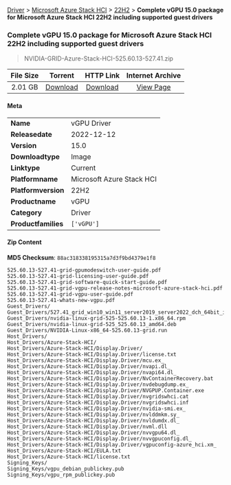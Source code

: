 
[Driver](/README.md)  >  [Microsoft Azure Stack HCI](/index/Driver/Microsoft_Azure_Stack_HCI.md)  >  [22H2](/index/Driver/Microsoft_Azure_Stack_HCI/22H2.md)  >  **Complete vGPU 15.0 package for Microsoft Azure Stack HCI 22H2 including supported guest drivers**


###    Complete vGPU 15.0 package for Microsoft Azure Stack HCI 22H2 including supported guest drivers

> NVIDIA-GRID-Azure-Stack-HCI-525.60.13-527.41.zip   


| **File Size** | **Torrent**  | **HTTP Link** | **Internet Archive** |
|:-------------:|:------------:|:-------------:|:--------------------:|
| 2.01 GB |  [Download](https://archive.org/download/nvgpu_NVIDIA-GRID-Azure-Stack-HCI-525.60.13-527.41.zip/nvgpu_NVIDIA-GRID-Azure-Stack-HCI-525.60.13-527.41.zip_archive.torrent)       | [Download](https://archive.org/compress/nvgpu_NVIDIA-GRID-Azure-Stack-HCI-525.60.13-527.41.zip) | [View Page](https://archive.org/details/nvgpu_NVIDIA-GRID-Azure-Stack-HCI-525.60.13-527.41.zip)       |

#### Meta

<table>
<tr><td><strong>Name</strong></td><td>vGPU Driver</td></tr>
<tr><td><strong>Releasedate</strong></td><td>2022-12-12</td></tr>
<tr><td><strong>Version</strong></td><td>15.0</td></tr>
<tr><td><strong>Downloadtype</strong></td><td>Image</td></tr>
<tr><td><strong>Linktype</strong></td><td>Current</td></tr>
<tr><td><strong>Platformname</strong></td><td>Microsoft Azure Stack HCI</td></tr>
<tr><td><strong>Platformversion</strong></td><td>22H2</td></tr>
<tr><td><strong>Productname</strong></td><td>vGPU</td></tr>
<tr><td><strong>Category</strong></td><td>Driver</td></tr>
<tr><td><strong>Productfamilies</strong></td><td><code>['vGPU']</code></td></tr>
</table>

#### Zip Content

**MD5 Checksum**: `88ac318338195315a7d3f9bd4379e1f8`

```text
525.60.13-527.41-grid-gpumodeswitch-user-guide.pdf
525.60.13-527.41-grid-licensing-user-guide.pdf
525.60.13-527.41-grid-software-quick-start-guide.pdf
525.60.13-527.41-grid-vgpu-release-notes-microsoft-azure-stack-hci.pdf
525.60.13-527.41-grid-vgpu-user-guide.pdf
525.60.13-527.41-whats-new-vgpu.pdf
Guest_Drivers/
Guest_Drivers/527.41_grid_win10_win11_server2019_server2022_dch_64bit_international.exe
Guest_Drivers/nvidia-linux-grid-525-525.60.13-1.x86_64.rpm
Guest_Drivers/nvidia-linux-grid-525_525.60.13_amd64.deb
Guest_Drivers/NVIDIA-Linux-x86_64-525.60.13-grid.run
Host_Drivers/
Host_Drivers/Azure-Stack-HCI/
Host_Drivers/Azure-Stack-HCI/Display.Driver/
Host_Drivers/Azure-Stack-HCI/Display.Driver/license.txt
Host_Drivers/Azure-Stack-HCI/Display.Driver/mcu.ex_
Host_Drivers/Azure-Stack-HCI/Display.Driver/nvapi.dl_
Host_Drivers/Azure-Stack-HCI/Display.Driver/nvapi64.dl_
Host_Drivers/Azure-Stack-HCI/Display.Driver/NvContainerRecovery.bat
Host_Drivers/Azure-Stack-HCI/Display.Driver/nvdebugdump.ex_
Host_Drivers/Azure-Stack-HCI/Display.Driver/NVGPUP.Container.exe
Host_Drivers/Azure-Stack-HCI/Display.Driver/nvgridswhci.cat
Host_Drivers/Azure-Stack-HCI/Display.Driver/nvgridswhci.inf
Host_Drivers/Azure-Stack-HCI/Display.Driver/nvidia-smi.ex_
Host_Drivers/Azure-Stack-HCI/Display.Driver/nvlddmkm.sy_
Host_Drivers/Azure-Stack-HCI/Display.Driver/nvldumdx.dl_
Host_Drivers/Azure-Stack-HCI/Display.Driver/nvml.dll
Host_Drivers/Azure-Stack-HCI/Display.Driver/nvvgpu64.dl_
Host_Drivers/Azure-Stack-HCI/Display.Driver/nvvgpuconfig.dl_
Host_Drivers/Azure-Stack-HCI/Display.Driver/vgpuconfig-azure_hci.xm_
Host_Drivers/Azure-Stack-HCI/EULA.txt
Host_Drivers/Azure-Stack-HCI/license.txt
Signing_Keys/
Signing_Keys/vgpu_debian_publickey.pub
Signing_Keys/vgpu_rpm_publickey.pub
```